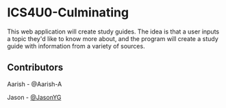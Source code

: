 # ICS4U0-Culminating

This web application will create study guides. The idea is that a user inputs a topic they'd like to know more about,
and the program will create a study guide with information from a variety of sources.

## Contributors

Aarish - @Aarish-A

Jason - [@JasonYG](https://github.com/JasonYG)

